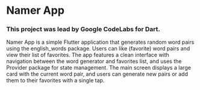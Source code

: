# Namer App

### This project was lead by Google CodeLabs for Dart.

Namer App is a simple Flutter application that generates random word pairs using the english_words package. Users can like (favorite) word pairs and view their list of favorites. The app features a clean interface with navigation between the word generator and favorites list, and uses the Provider package for state management. The main screen displays a large card with the current word pair, and users can generate new pairs or add them to their favorites with a single tap.
